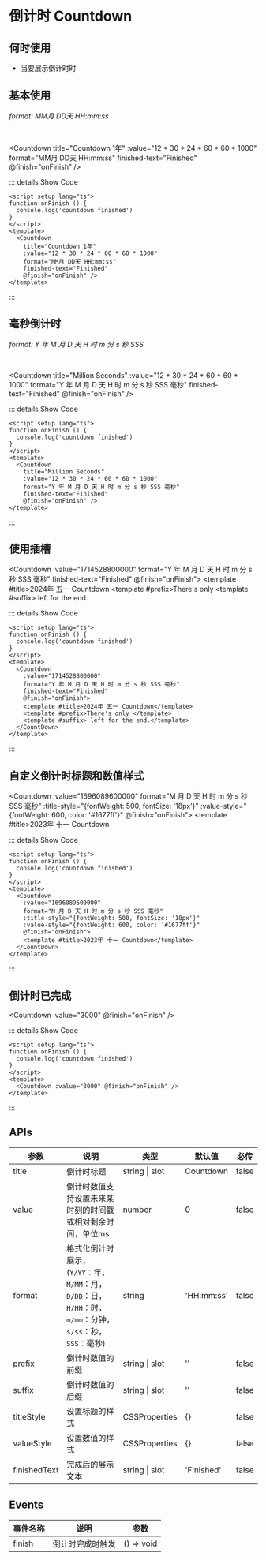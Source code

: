# 倒计时 Countdown

## 何时使用

- 当要展示倒计时时

<script setup lang="ts">
function onFinish () {
  console.log('countdown finished')
}
</script>

## 基本使用

*format: MM月 DD天 HH:mm:ss*

<br/>

<Countdown
  title="Countdown 1年"
  :value="12 * 30 * 24 * 60 * 60 * 1000"
  format="MM月 DD天 HH:mm:ss"
  finished-text="Finished"
  @finish="onFinish" />

::: details Show Code

```vue
<script setup lang="ts">
function onFinish () {
  console.log('countdown finished')
}
</script>
<template>
  <Countdown
    title="Countdown 1年"
    :value="12 * 30 * 24 * 60 * 60 * 1000"
    format="MM月 DD天 HH:mm:ss"
    finished-text="Finished"
    @finish="onFinish" />
</template>
```

:::

## 毫秒倒计时

*format: Y 年 M 月 D 天 H 时 m 分 s 秒 SSS*

<br/>

<Countdown
  title="Million Seconds"
  :value="12 * 30 * 24 * 60 * 60 * 1000"
  format="Y 年 M 月 D 天 H 时 m 分 s 秒 SSS 毫秒"
  finished-text="Finished"
  @finish="onFinish" />

::: details Show Code

```vue
<script setup lang="ts">
function onFinish () {
  console.log('countdown finished')
}
</script>
<template>
  <Countdown
    title="Million Seconds"
    :value="12 * 30 * 24 * 60 * 60 * 1000"
    format="Y 年 M 月 D 天 H 时 m 分 s 秒 SSS 毫秒"
    finished-text="Finished"
    @finish="onFinish" />
</template>
```

:::

## 使用插槽

<Countdown
  :value="1714528800000"
  format="Y 年 M 月 D 天 H 时 m 分 s 秒 SSS 毫秒"
  finished-text="Finished"
  @finish="onFinish">
  <template #title>2024年 五一 Countdown</template>
  <template #prefix>There's only </template>
  <template #suffix> left for the end.</template>
</CountDown>

::: details Show Code

```vue
<script setup lang="ts">
function onFinish () {
  console.log('countdown finished')
}
</script>
<template>
  <Countdown
    :value="1714528800000"
    format="Y 年 M 月 D 天 H 时 m 分 s 秒 SSS 毫秒"
    finished-text="Finished"
    @finish="onFinish">
    <template #title>2024年 五一 Countdown</template>
    <template #prefix>There's only </template>
    <template #suffix> left for the end.</template>
  </CountDown>
</template>
```

:::

## 自定义倒计时标题和数值样式

<Countdown
  :value="1696089600000"
  format="M 月 D 天 H 时 m 分 s 秒 SSS 毫秒"
  :title-style="{fontWeight: 500, fontSize: '18px'}"
  :value-style="{fontWeight: 600, color: '#1677ff'}"
  @finish="onFinish">
  <template #title>2023年 十一 Countdown</template>
</CountDown>

::: details Show Code

```vue
<script setup lang="ts">
function onFinish () {
  console.log('countdown finished')
}
</script>
<template>
  <Countdown
    :value="1696089600000"
    format="M 月 D 天 H 时 m 分 s 秒 SSS 毫秒"
    :title-style="{fontWeight: 500, fontSize: '18px'}"
    :value-style="{fontWeight: 600, color: '#1677ff'}"
    @finish="onFinish">
    <template #title>2023年 十一 Countdown</template>
  </CountDown>
</template>
```

:::

## 倒计时已完成

<Countdown :value="3000" @finish="onFinish" />

::: details Show Code

```vue
<script setup lang="ts">
function onFinish () {
  console.log('countdown finished')
}
</script>
<template>
  <Countdown :value="3000" @finish="onFinish" />
</template>
```

:::

## APIs

参数 | 说明 | 类型 | 默认值 | 必传
-- | -- | -- | -- | --
title | 倒计时标题 | string &#124; slot | Countdown | false
value | 倒计时数值支持设置未来某时刻的时间戳或相对剩余时间，单位ms | number | 0 | false
format | 格式化倒计时展示，(`Y/YY`：年，`M/MM`：月，`D/DD`：日，`H/HH`：时，`m/mm`：分钟，`s/ss`：秒，`SSS`：毫秒) | string | 'HH:mm:ss' | false
prefix | 倒计时数值的前缀 | string &#124; slot | '' | false
suffix | 倒计时数值的后缀 | string &#124; slot | '' | false
titleStyle | 设置标题的样式 | CSSProperties | {} | false
valueStyle | 设置数值的样式 | CSSProperties | {} | false
finishedText | 完成后的展示文本 | string &#124; slot | 'Finished' | false

## Events

事件名称 | 说明 | 参数
-- | -- | --
finish | 倒计时完成时触发 | () => void
